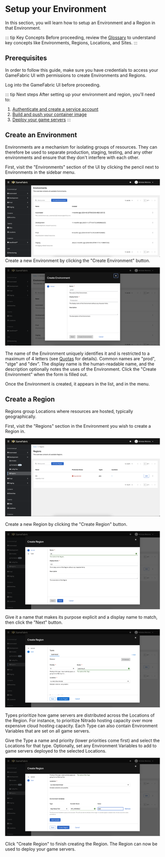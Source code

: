 # Setup your Environment

In this section, you will learn how to setup an Environment and a Region in that Environment.

::: tip Key Concepts
Before proceeding, review the [Glossary](/multiplayer-servers/getting-started/glossary) to understand key concepts like Environments, Regions, Locations, and Sites.
:::

## Prerequisites

In order to follow this guide, make sure you have credentials to access your GameFabric UI with permissions to create Environments and Regions.

Log into the GameFabric UI before proceeding.

::: tip Next steps
After setting up your environment and region, you'll need to:

1. [Authenticate and create a service account](/multiplayer-servers/getting-started/authentication)
2. [Build and push your container image](/multiplayer-servers/getting-started/building-a-container-image)
3. [Deploy your game servers](/multiplayer-servers/getting-started/running-your-game-server)
:::

## Create an Environment

Environments are a mechanism for isolating groups of resources.
They can therefore be used to separate production, staging, testing, and any other environments and ensure that they don't interfere with each other.

First, visit the "Environments" section of the UI by clicking the pencil next to Environments in the sidebar menu.

![GUI_Environments.png](images/environment/GUI_Environments.png)
Create a new Environment by clicking the "Create Environment" button.

![GUI_Environments_Create.png](images/environment/GUI_Environments_Create.png)

The name of the Environment uniquely identifies it and is restricted to a maximum of 4 letters (see [Quotas](../multiplayer-services/quotas.md#environment-name-length) for details).
Common names are "prod", "stge" and "dev".
The display name is the human-readable name, and the description optionally notes the uses of the Environment.
Click the "Create Environment" when the form is filled out.

Once the Environment is created, it appears in the list, and in the menu.

## Create a Region

Regions group Locations where resources are hosted, typically geographically.

First, visit the "Regions" section in the Environment you wish to create a Region in.

![GUI_Regions.png](images/region/GUI_Regions.png)

Create a new Region by clicking the "Create Region" button.

![GUI_Regions_Create.png](images/region/GUI_Regions_Create.png)

Give it a name that makes its purpose explicit and a display name to match, then click the "Next" button.

![GUI_Regions_Create_Types.png](images/region/GUI_Regions_Create_Types.png)

Types prioritize how game servers are distributed across the Locations of the Region.
For instance, to prioritize Nitrado hosting capacity over more expensive cloud hosting capacity.
Each Type can also contain Environment Variables that are set on all game servers.

Give the Type a name and priority (lower priorities come first) and select the Locations for that type.
Optionally, set any Environment Variables to add to game servers deployed to the selected Locations.

![GUI_Regions_Create_Env.png](images/region/GUI_Regions_Create_Env.png)

Click "Create Region" to finish creating the Region. The Region can now be used to deploy your game servers.
